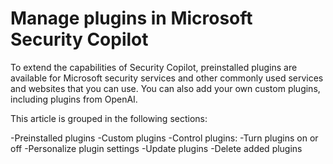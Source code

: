 # Manage plugins in Microsoft Security Copilot

To extend the capabilities of Security Copilot, preinstalled plugins are available for Microsoft security services and other commonly used services and websites that you can use. You can also add your own custom plugins, including plugins from OpenAI.

This article is grouped in the following sections:

-Preinstalled plugins
-Custom plugins
-Control plugins:
   -Turn plugins on or off
   -Personalize plugin settings
   -Update plugins
   -Delete added plugins

